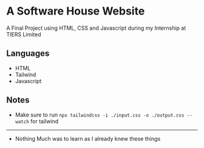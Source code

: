 # A Software House Website 
A Final Project using HTML, CSS and Javascript during my Internship at TIERS Limited

## Languages
- HTML
- Tailwind
- Javascript

## Notes
- Make sure to run `npx tailwindcss -i ./input.css -o ./output.css --watch` for tailwind
<hr>

- Nothing Much was to learn as I already knew these things